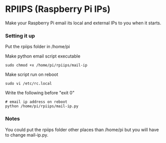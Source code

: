 # RPIIPS (Raspberry Pi IPs)

Make your Raspberry Pi email its local and external IPs to you when it starts.

### Setting it up
Put the rpiips folder in /home/pi

Make python email script executable

	sudo chmod +x /home/pi/rpiips/mail-ip

Make script run on reboot

	sudo vi /etc/rc.local

Write the following before "exit 0"

	# email ip address on reboot
	python /home/pi/rpiips/mail-ip.py

### Notes
You could put the rpiips folder other places than /home/pi but you will have to change mail-ip.py.